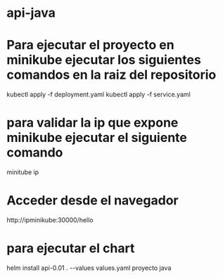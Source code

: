 # api-java
# Para ejecutar el proyecto en minikube ejecutar los siguientes comandos en la raiz del repositorio
  kubectl apply -f deployment.yaml
  kubectl apply -f service.yaml 
# para validar la ip que expone minikube ejecutar el siguiente comando
 minitube ip
# Acceder desde el navegador 
 http://ipminikube:30000/hello
# para ejecutar el chart 
 helm install   api-0.01 . --values values.yaml 
proyecto java
